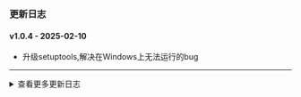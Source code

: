 ### 更新日志

#### v1.0.4 - 2025-02-10
* 升级setuptools,解决在Windows上无法运行的bug
---

<details onclose>

#### v1.0.3 - 2023-08-10
* 解决TypeError: paintCanvas() takes exactly 1 positional argument (2 given)
---


#### v1.0.2 - 2023-08-10
* 解决json文件中image_path字段错误,导致程序闪退的bug
* Git Action自动打包
---

<summary>查看更多更新日志</summary>

</details>

